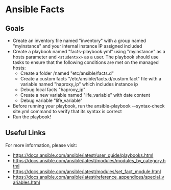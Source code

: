 # Ansible Facts

## Goals

-   Create an inventory file named "inventory" with a group named "myinstance" and your internal instance IP assigned included
-   Create a playbook named "facts-playbook.yml" using "myinstance" as a hosts parameter and ``<studentxx>`` as a user. The playbook should use tasks to ensure that the following conditions are met on the managed hosts:
    - Create a folder /named "etc/ansible/facts.d"
    - Create a custom facts "/etc/ansible/facts.d/custom.fact" file with a variable named "haproxy_ip" which includes instance ip
    - Debug local facts "haproxy_ip"
    - Create a new variable named "life_variable" with date content
    - Debug variable "life_variable"
-   Before running your playbook, run the ansible-playbook --syntax-check site.yml command to verify that its syntax is correct
-   Run the playbook!

## Useful Links

For more information, please visit:

-   https://docs.ansible.com/ansible/latest/user_guide/playbooks.html
-   https://docs.ansible.com/ansible/latest/modules/modules_by_category.html
-   https://docs.ansible.com/ansible/latest/modules/set_fact_module.html
-   https://docs.ansible.com/ansible/latest/reference_appendices/special_variables.html